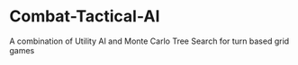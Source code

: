 # Combat-Tactical-AI
A combination of Utility AI and Monte Carlo Tree Search for turn based grid games
